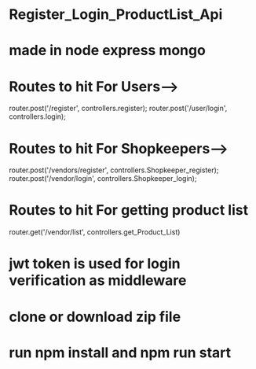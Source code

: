 # Register_Login_ProductList_Api
# made in node express mongo
# Routes to hit For Users-->
router.post('/register', controllers.register);
router.post('/user/login', controllers.login);
# Routes to hit For Shopkeepers-->
router.post('/vendors/register', controllers.Shopkeeper_register);
router.post('/vendor/login', controllers.Shopkeeper_login);
# Routes to hit For getting product list
  router.get('/vendor/list', controllers.get_Product_List)
# jwt token is used for login verification as middleware
# clone or download zip file
# run npm install and npm run start 
